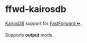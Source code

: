 # ffwd-kairosdb

[KairosDB](https://code.google.com/p/kairosdb/) support for
[FastForward &#9193;](https://github.com/spotify-ffwd/ffwd-core).

Supports **output** mode.
